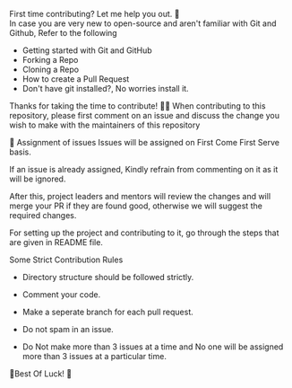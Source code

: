 First time contributing? Let me help you out. 🎉 <br>
In case you are very new to open-source and aren't familiar with Git and Github, Refer to the following

- Getting started with Git and GitHub
- Forking a Repo
- Cloning a Repo
- How to create a Pull Request
- Don't have git installed?, No worries install it.

Thanks for taking the time to contribute! 🐱‍🏍 When contributing to this repository, please first comment on an issue and discuss the change you wish to make with the maintainers of this repository

🎇 Assignment of issues
Issues will be assigned on First Come First Serve basis.

If an issue is already assigned, Kindly refrain from commenting on it as it will be ignored.

After this, project leaders and mentors will review the changes and will merge your PR if they are found good, otherwise we will suggest the required changes.

For setting up the project and contributing to it, go through the steps that are given in README file.

Some Strict Contribution Rules
- Directory structure should be followed strictly.

- Comment your code.

- Make a seperate branch for each pull request.

- Do not spam in an issue.

- Do Not make more than 3 issues at a time and No one will be assigned more than 3 issues at a particular time.

🎉Best Of Luck! 🎉
